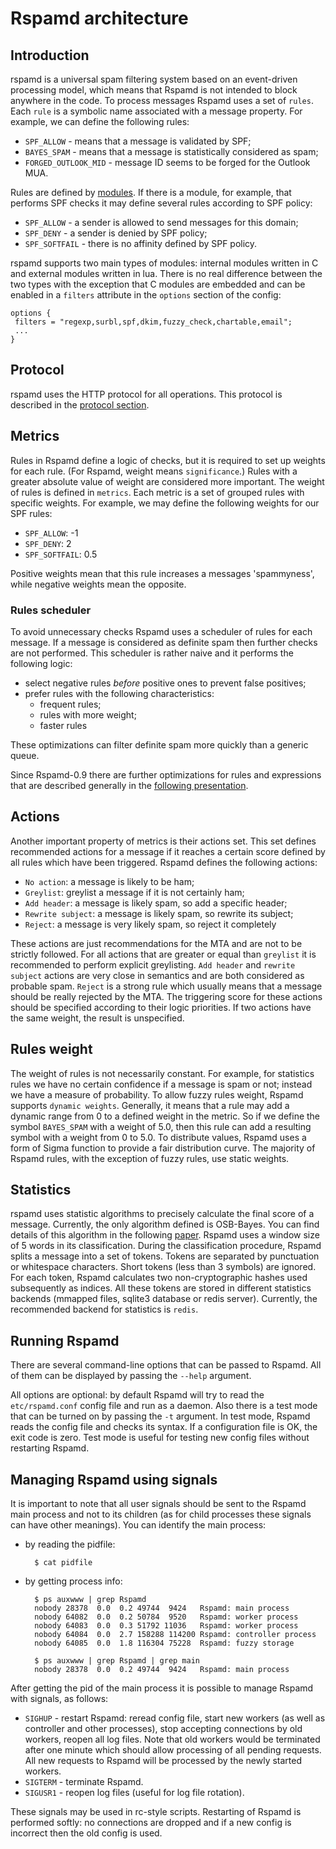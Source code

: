 # Rspamd architecture

## Introduction

rspamd is a universal spam filtering system based on an event-driven processing model, which means that Rspamd is not intended to block anywhere in the code. To process messages Rspamd uses a set of `rules`. Each `rule` is a symbolic name associated with a message property. For example, we can define the following rules:

- `SPF_ALLOW` - means that a message is validated by SPF;
- `BAYES_SPAM` - means that a message is statistically considered as spam;
- `FORGED_OUTLOOK_MID` - message ID seems to be forged for the Outlook MUA.

Rules are defined by [modules](../modules/). If there is a module, for example, that performs SPF checks it may define several rules according to SPF policy:

- `SPF_ALLOW` - a sender is allowed to send messages for this domain;
- `SPF_DENY` - a sender is denied by SPF policy;
- `SPF_SOFTFAIL` - there is no affinity defined by SPF policy.

rspamd supports two main types of modules: internal modules written in C and external modules written in lua. There is no real difference between the two types with the exception that C modules are embedded and can be enabled in a `filters` attribute in the `options` section of the config:

~~~ucl
options {
 filters = "regexp,surbl,spf,dkim,fuzzy_check,chartable,email";
 ...
}
~~~

## Protocol

rspamd uses the HTTP protocol for all operations. This protocol is described in the [protocol section](protocol.md).

## Metrics

Rules in Rspamd define a logic of checks, but it is required to set up weights for each rule. (For Rspamd, weight means `significance`.) Rules with a greater absolute value of weight are considered more important. The weight of rules is defined in `metrics`. Each metric is a set of grouped rules with specific weights. For example, we may define the following weights for our SPF rules:

- `SPF_ALLOW`: -1
- `SPF_DENY`: 2
- `SPF_SOFTFAIL`: 0.5

Positive weights mean that this rule increases a messages 'spammyness', while negative weights mean the opposite.

### Rules scheduler

To avoid unnecessary checks Rspamd uses a scheduler of rules for each message. If a message is considered as definite spam then further checks are not performed. This scheduler is rather naive and it performs the following logic:

- select negative rules *before* positive ones to prevent false positives;
- prefer rules with the following characteristics:
  - frequent rules;
  - rules with more weight;
  - faster rules

These optimizations can filter definite spam more quickly than a generic queue.

Since Rspamd-0.9 there are further optimizations for rules and expressions that are described generally in the [following presentation](http://highsecure.ru/ast-rspamd.pdf).

## Actions

Another important property of metrics is their actions set. This set defines recommended actions for a message if it reaches a certain score defined by all rules which have been triggered. Rspamd defines the following actions:

- `No action`: a message is likely to be ham;
- `Greylist`: greylist a message if it is not certainly ham;
- `Add header`: a message is likely spam, so add a specific header;
- `Rewrite subject`: a message is likely spam, so rewrite its subject;
- `Reject`: a message is very likely spam, so reject it completely

These actions are just recommendations for the MTA and are not to be strictly followed. For all actions that are greater or equal than `greylist` it is recommended to perform explicit greylisting. `Add header` and `rewrite subject` actions are very close in semantics and are both considered as probable spam. `Reject` is a strong rule which usually means that a message should be really rejected by the MTA. The triggering score for these actions should be specified according to their logic priorities. If two actions have the same weight, the result is unspecified.

## Rules weight

The weight of rules is not necessarily constant. For example, for statistics rules we have no certain confidence if a message is spam or not; instead we have a measure of probability. To allow fuzzy rules weight, Rspamd supports `dynamic weights`. Generally, it means that a rule may add a dynamic range from 0 to a defined weight in the metric. So if we define the symbol `BAYES_SPAM` with a weight of 5.0, then this rule can add a resulting symbol with a weight from 0 to 5.0. To distribute values, Rspamd uses a form of Sigma function to provide a fair distribution curve. The majority of Rspamd rules, with the exception of fuzzy rules, use static weights.

## Statistics

rspamd uses statistic algorithms to precisely calculate the final score of a message. Currently, the only algorithm defined is OSB-Bayes. You can find details of this algorithm in the following [paper](http://osbf-lua.luaforge.net/papers/osbf-eddc.pdf). Rspamd uses a window size of 5 words in its classification. During the classification procedure, Rspamd splits a message into a set of tokens. Tokens are separated by punctuation or whitespace characters. Short tokens (less than 3 symbols) are ignored. For each token, Rspamd calculates two non-cryptographic hashes used subsequently as indices. All these tokens are stored in different statistics backends (mmapped files, sqlite3 database or redis server). Currently, the recommended backend for statistics is `redis`.

## Running Rspamd

There are several command-line options that can be passed to Rspamd. All of them can be displayed by passing the `--help` argument.

All options are optional: by default Rspamd will try to read the `etc/rspamd.conf` config file and run as a daemon. Also there is a test mode that can be turned on by passing the `-t` argument. In test mode, Rspamd reads the config file and checks its syntax. If a configuration file is OK, the exit code is zero. Test mode is useful for testing new config files without restarting Rspamd.

## Managing Rspamd using signals

It is important to note that all user signals should be sent to the Rspamd main process and not to its children (as for child processes these signals can have other meanings). You can identify the main process:

- by reading the pidfile:

		$ cat pidfile

- by getting process info:

		$ ps auxwww | grep Rspamd
		nobody 28378  0.0  0.2 49744  9424   Rspamd: main process
		nobody 64082  0.0  0.2 50784  9520   Rspamd: worker process
		nobody 64083  0.0  0.3 51792 11036   Rspamd: worker process
		nobody 64084  0.0  2.7 158288 114200 Rspamd: controller process
		nobody 64085  0.0  1.8 116304 75228  Rspamd: fuzzy storage

		$ ps auxwww | grep Rspamd | grep main
		nobody 28378  0.0  0.2 49744  9424   Rspamd: main process

After getting the pid of the main process it is possible to manage Rspamd with signals, as follows:

- `SIGHUP` - restart Rspamd: reread config file, start new workers (as well as controller and other processes), stop accepting connections by old workers, reopen all log files. Note that old workers would be terminated after one minute which should allow processing of all pending requests. All new requests to Rspamd will be processed by the newly started workers.
- `SIGTERM` - terminate Rspamd.
- `SIGUSR1` - reopen log files (useful for log file rotation).

These signals may be used in rc-style scripts. Restarting of Rspamd is performed softly: no connections are dropped and if a new config is incorrect then the old config is used.
